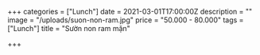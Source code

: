 +++
categories = ["Lunch"]
date = 2021-03-01T17:00:00Z
description = ""
image = "/uploads/suon-non-ram.jpg"
price = "50.000 - 80.000"
tags = ["Lunch"]
title = "Sườn non ram mặn"

+++
